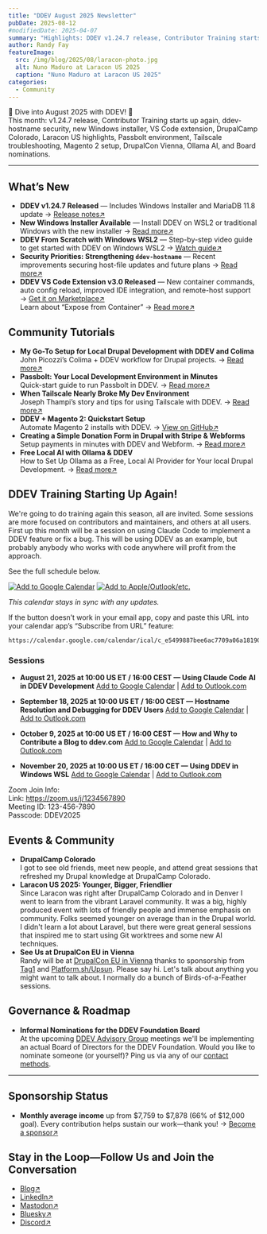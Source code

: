 ```yaml
---
title: "DDEV August 2025 Newsletter"
pubDate: 2025-08-12
#modifiedDate: 2025-04-07
summary: "Highlights: DDEV v1.24.7 release, Contributor Training starts up again, Security priorities (ddev-hostname), New Windows installer, New VS Code extension release, Drupal Camp Colorado, Laracon US, Passbolt environment setup, Tailscale troubleshooting, Magento 2 quickstart, Stripe donation form, DrupalCon attendance, Local AI with Ollama, and informal Board nominations."
author: Randy Fay
featureImage:
  src: /img/blog/2025/08/laracon-photo.jpg
  alt: Nuno Maduro at Laracon US 2025
  caption: "Nuno Maduro at Laracon US 2025"
categories:
  - Community
---
```


🚀 Dive into August 2025 with DDEV! 🌟  
This month: v1.24.7 release, Contributor Training starts up again, ddev-hostname security, new Windows installer, VS Code extension, DrupalCamp Colorado, Laracon US highlights, Passbolt environment, Tailscale troubleshooting, Magento 2 setup, DrupalCon Vienna, Ollama AI, and Board nominations.

---

## What’s New

- **DDEV v1.24.7 Released** — Includes Windows Installer and MariaDB 11.8 update → [Release notes↗](https://github.com/ddev/ddev/releases/tag/v1.24.7)
- **New Windows Installer Available** — Install DDEV on WSL2 or traditional Windows with the new installer → [Read more↗](https://ddev.com/blog/watch-new-windows-installer)
- **DDEV From Scratch with Windows WSL2** — Step-by-step video guide to get started with DDEV on Windows WSL2 → [Watch guide↗](https://ddev.com/blog/watch-ddev-local-from-scratch-with-windows-wsl2)
- **Security Priorities: Strengthening `ddev-hostname`** — Recent improvements securing host-file updates and future plans → [Read more↗](https://ddev.com/blog/ddev-hostname-security-improvements)
- **DDEV VS Code Extension v3.0 Released** — New container commands, auto config reload, improved IDE integration, and remote-host support → [Get it on Marketplace↗](https://marketplace.visualstudio.com/items?itemName=biati.ddev-manager)  
  Learn about “Expose from Container” → [Read more↗](https://github.com/ddev/vscode-ddev-manager/wiki/Expose-from-Container)

## Community Tutorials

- **My Go-To Setup for Local Drupal Development with DDEV and Colima**  
  John Picozzi’s Colima + DDEV workflow for Drupal projects. → [Read more↗](https://picozzi.com/notebook/2025/jul/my-go-setup-local-drupal-development-ddev-and-colima)
- **Passbolt: Your Local Development Environment in Minutes**  
  Quick-start guide to run Passbolt in DDEV. → [Read more↗](https://www.passbolt.com/blog/set-up-your-local-passbolt-development-environment-in-minutes-with-ddev)
- **When Tailscale Nearly Broke My Dev Environment**  
  Joseph Thampi’s story and tips for using Tailscale with DDEV. → [Read more↗](https://www.linkedin.com/pulse/day-my-development-environment-nearly-broke-me-how-i-thampi-joseph-ildhc/)
- **DDEV + Magento 2: Quickstart Setup**  
  Automate Magento 2 installs with DDEV. → [View on GitHub↗](https://github.com/jellesiderius/ddev-magento2-setup)
- **Creating a Simple Donation Form in Drupal with Stripe & Webforms**  
  Setup payments in minutes with DDEV and Webform. → [Read more↗](https://picozzi.com/notebook/2025/jul/creating-simple-donation-form-drupal-stripe-and-webforms)
- **Free Local AI with Ollama & DDEV**  
  How to Set Up Ollama as a Free, Local AI Provider for Your local Drupal Development. → [Read more↗](https://www.linkedin.com/pulse/how-set-up-ollama-free-local-ai-provider-your-drupal-rakesh-james-gedje/)

## DDEV Training Starting Up Again!

We're going to do training again this season, all are invited. Some sessions are more focused on contributors and maintainers, and others at all users. First up this month will be a session on using Claude Code to implement a DDEV feature or fix a bug. This will be using DDEV as an example, but probably anybody who works with code anywhere will profit from the approach.

See the full schedule below.

[![Add to Google Calendar](https://img.shields.io/badge/Add%20to%20Google%20Calendar-4285F4?style=for-the-badge&logo=googlecalendar&logoColor=white)](https://calendar.google.com/calendar/render?cid=https://calendar.google.com/calendar/ical/c_e5499887bee6ac7709a06a18190c5c3b0d83a6dca5b32ed633612ee6fae31177%40group.calendar.google.com/public/basic.ics)
[![Add to Apple/Outlook/etc.](https://img.shields.io/badge/Add%20to%20Apple%2FOutlook%20Calendar-FF9500?style=for-the-badge&logo=apple&logoColor=white)](webcal://calendar.google.com/calendar/ical/c_e5499887bee6ac7709a06a18190c5c3b0d83a6dca5b32ed633612ee6fae31177%40group.calendar.google.com/public/basic.ics)

_This calendar stays in sync with any updates._

If the button doesn’t work in your email app, copy and paste this URL into your calendar app’s “Subscribe from URL” feature:

```text
https://calendar.google.com/calendar/ical/c_e5499887bee6ac7709a06a18190c5c3b0d83a6dca5b32ed633612ee6fae31177%40group.calendar.google.com/public/basic.ics
```

### Sessions

- **August 21, 2025 at 10:00 US ET / 16:00 CEST — Using Claude Code AI in DDEV Development**
  [Add to Google Calendar](https://calendar.google.com/calendar/render?action=TEMPLATE&text=Using%20Claude%20Code%20AI%20in%20DDEV%20Development&dates=20250821T140000Z/20250821T150000Z&details=Join+the+DDEV+training+session+via+Zoom.+Meeting+ID:+123-456-7890&location=Zoom&trp=true) | [Add to Outlook.com](https://outlook.live.com/owa/?rru=addevent&startdt=2025-08-21T14:00:00Z&enddt=2025-08-21T15:00:00Z&subject=Using%20Claude%20Code%20AI%20in%20DDEV%20Development&body=Join+the+DDEV+training+session+via+Zoom.+Meeting+ID:+123-456-7890&location=Zoom)

- **September 18, 2025 at 10:00 US ET / 16:00 CEST — Hostname Resolution and Debugging for DDEV Users**
  [Add to Google Calendar](https://calendar.google.com/calendar/render?action=TEMPLATE&text=Hostname%20resolution%20and%20debugging%20for%20DDEV%20users&dates=20250918T140000Z/20250918T150000Z&details=Join+the+DDEV+training+session+via+Zoom.+Meeting+ID:+123-456-7890&location=Zoom&trp=true) | [Add to Outlook.com](https://outlook.live.com/owa/?rru=addevent&startdt=2025-09-18T14:00:00Z&enddt=2025-09-18T15:00:00Z&subject=Hostname%20resolution%20and%20debugging%20for%20DDEV%20users&body=Join+the+DDEV+training+session+via+Zoom.+Meeting+ID:+123-456-7890&location=Zoom)

- **October 9, 2025 at 10:00 US ET / 16:00 CEST — How and Why to Contribute a Blog to ddev.com**
  [Add to Google Calendar](https://calendar.google.com/calendar/render?action=TEMPLATE&text=How%20and%20Why%20to%20contribute%20a%20blog%20to%20ddev.com&dates=20251009T140000Z/20251009T150000Z&details=Join+the+DDEV+training+session+via+Zoom.+Meeting+ID:+123-456-7890&location=Zoom&trp=true) | [Add to Outlook.com](https://outlook.live.com/owa/?rru=addevent&startdt=2025-10-09T14:00:00Z&enddt=2025-10-09T15:00:00Z&subject=How%20and%20Why%20to%20contribute%20a%20blog%20to%20ddev.com&body=Join+the+DDEV+training+session+via+Zoom.+Meeting+ID:+123-456-7890&location=Zoom)

- **November 20, 2025 at 10:00 US ET / 16:00 CET — Using DDEV in Windows WSL**
  [Add to Google Calendar](https://calendar.google.com/calendar/render?action=TEMPLATE&text=Using%20DDEV%20in%20Windows%20WSL&dates=20251120T150000Z/20251120T160000Z&details=Join+the+DDEV+training+session+via+Zoom.+Meeting+ID:+123-456-7890&location=Zoom&trp=true) | [Add to Outlook.com](https://outlook.live.com/owa/?rru=addevent&startdt=2025-11-20T15:00:00Z&enddt=2025-11-20T16:00:00Z&subject=Using%20DDEV%20in%20Windows%20WSL&body=Join+the+DDEV+training+session+via+Zoom.+Meeting+ID:+123-456-7890&location=Zoom)

Zoom Join Info:  
Link: https://zoom.us/j/1234567890  
Meeting ID: 123-456-7890  
Passcode: DDEV2025

## Events & Community

- **DrupalCamp Colorado**  
  I got to see old friends, meet new people, and attend great sessions that refreshed my Drupal knowledge at DrupalCamp Colorado.
- **Laracon US 2025: Younger, Bigger, Friendlier**  
  Since Laracon was right after DrupalCamp Colorado and in Denver I went to learn from the vibrant Laravel community. It was a big, highly produced event with lots of friendly people and immense emphasis on community. Folks seemed younger on average than in the Drupal world. I didn't learn a lot about Laravel, but there were great general sessions that inspired me to start using Git worktrees and some new AI techniques.
- **See Us at DrupalCon EU in Vienna**  
  Randy will be at [DrupalCon EU in Vienna](https://events.drupal.org/vienna2025) thanks to sponsorship from [Tag1](https://www.tag1consulting.com/) and [Platform.sh/Upsun](https://upsun.com). Please say hi. Let's talk about anything you might want to talk about. I normally do a bunch of Birds-of-a-Feather sessions.

## Governance & Roadmap

- **Informal Nominations for the DDEV Foundation Board**  
  At the upcoming [DDEV Advisory Group](https://github.com/orgs/ddev/discussions/categories/ddev-advisory-group) meetings we'll be implementing an actual Board of Directors for the DDEV Foundation. Would you like to nominate someone (or yourself)? Ping us via any of our [contact methods](/contact/).

---

## Sponsorship Status

- **Monthly average income** up from $7,759 to $7,878 (66% of $12,000 goal). Every contribution helps sustain our work—thank you! → [Become a sponsor↗](https://github.com/sponsors/ddev)

## Stay in the Loop—Follow Us and Join the Conversation

- [Blog↗](https://ddev.com/blog/)
- [LinkedIn↗](https://www.linkedin.com/company/ddev-foundation)
- [Mastodon↗](https://fosstodon.org/@ddev)
- [Bluesky↗](https://bsky.app/profile/ddev.bsky.social)
- [Discord↗](/s/discord)
